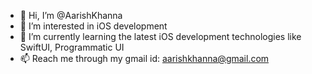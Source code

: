 - 👋 Hi, I’m @AarishKhanna
- 👀 I’m interested in iOS development 
- 🌱 I’m currently learning the latest iOS development technologies like SwiftUI, Programmatic UI
- 📫 Reach me through my gmail id: aarishkhanna@gmail.com

<!---
AarishKhanna/AarishKhanna is a ✨ special ✨ repository because its `README.md` (this file) appears on your GitHub profile.
You can click the Preview link to take a look at your changes.
--->
